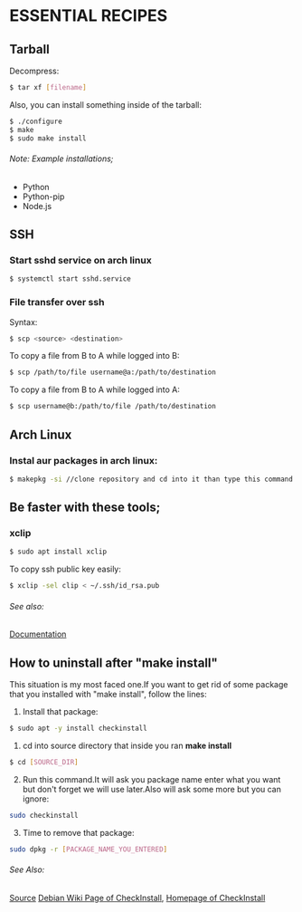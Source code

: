 # ESSENTIAL RECIPES

## Tarball

Decompress:
```bash
$ tar xf [filename]
```
Also, you can install something inside of the tarball:
```bash
$ ./configure
$ make
$ sudo make install
```
###### Note: Example installations;
  * Python
  * Python-pip
  * Node.js

## SSH

### Start sshd service on arch linux
```bash
$ systemctl start sshd.service
```
### File transfer over ssh

Syntax:

```bash
$ scp <source> <destination>
```

To copy a file from B to A while logged into B:

```bash
$ scp /path/to/file username@a:/path/to/destination
```

To copy a file from B to A while logged into A:

```bash
$ scp username@b:/path/to/file /path/to/destination
```


## Arch Linux

###  Instal aur packages in arch linux:

```bash
$ makepkg -si //clone repository and cd into it than type this command
```
## Be faster with these tools;

### xclip

```bash
$ sudo apt install xclip
```
To copy ssh public key easily:
```bash
$ xclip -sel clip < ~/.ssh/id_rsa.pub
```
###### See also: 
[Documentation](https://linux.die.net/man/1/xclip)

## How to uninstall after "make install"
This situation is my most faced one.If you want to get rid of some package that you installed with "make install", follow the lines:

1. Install that package:

```bash
$ sudo apt -y install checkinstall
```

1. cd into source directory that inside you ran **make install** 
```bash
$ cd [SOURCE_DIR]
```
2. Run this command.It will ask you package name enter what you want but don't forget we will use later.Also will ask some more but you can ignore:
```bash
sudo checkinstall
```
3. Time to remove that package:
```bash
sudo dpkg -r [PACKAGE_NAME_YOU_ENTERED]
```

###### See Also: 
[Source](https://stackoverflow.com/a/50898839/13131549)
[Debian Wiki Page of CheckInstall](https://wiki.debian.org/CheckInstall), 
[Homepage of CheckInstall](http://checkinstall.izto.org/index.php)

